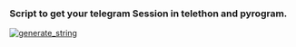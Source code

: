 ### Script to get your telegram Session in telethon and pyrogram.

<a href="https://nololll.CaptainAmerica.repl.run"><img src="https://img.shields.io/badge/run-string__session.py-blue?style=for-the-badge&logo=repl.it" alt="generate_string" /></a>
